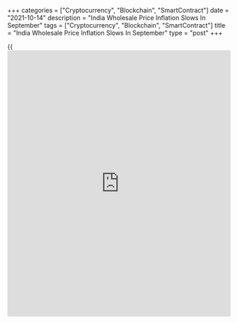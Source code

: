 +++
categories = ["Cryptocurrency", "Blockchain", "SmartContract"]
date = "2021-10-14"
description = "India Wholesale Price Inflation Slows In September"
tags = ["Cryptocurrency", "Blockchain", "SmartContract"]
title = "India Wholesale Price Inflation Slows In September"
type = "post"
+++

{{<iframe id="large-banner" src="https://www.bounty.group/#slide=26.0" width="100%" height="600" scrolling="no" style="border: 0px solid rgb(216, 221, 230); border-radius: 3px;">}}

India's wholesale price inflation eased in September, data from the
Ministry of Commerce & Industry showed on Thursday.

The wholesale price index increased 10.66 percent year-on-year in
September, after a 11.39 percent rise in August. Economists had expected
a 11.1 percent rise.

The primary articles price index grew 4.1 percent annually in September,
after a 6.2 percent increase in the previous month.

Food prices rose to 1.14 percent in September, after a 3.43 percent
growth in the previous month.

Fuel and power prices accelerated 24.81 percent in September, following
a 26.09 percent rise in the prior month.

Prices of manufactured products grew 11.41 percent in September,
following a 11.39 percent gain in the previous month.

The final wholesale prices rose 11.57 percent in July.

On a monthly basis, wholesale prices rose 0.07 percent in September.

For comments and feedback [contact](https://www.playgroundfx.com/contact/): editorial@rtt[news](https://www.letsplayfx.com/blog/forex-news-website/).com

[Economic News][1]

 **What parts of the world are seeing the best (and worst) economic
performances lately? Click[here][2] to check out our [Econ Scorecard][2]
and find out! See up-to-the-moment [ranking](https://www.playgroundfx.com/blog/crypto-exchange-ranking/)s for the best and worst
performers in [GDP][3], [unemployment rate][4], [inflation][5] and much
more.**

   1. www.rtt[news](https://www.letsplayfx.com/blog/forex-news-website/).com/Content/EconomicNews.aspx
   2. www.rtt[news](https://www.letsplayfx.com/blog/forex-news-website/).com/economic-scorecard/world-rank/industrial-production/highest-performance.aspx
   3. www.rtt[news](https://www.letsplayfx.com/blog/forex-news-website/).com/economic-scorecard/world-rank/GDP/highest-performance.aspx
   4. www.rtt[news](https://www.letsplayfx.com/blog/forex-news-website/).com/economic-scorecard/world-rank/unemployment-rate/lowest-performance.aspx
   5. www.rtt[news](https://www.letsplayfx.com/blog/forex-news-website/).com/economic-scorecard/world-rank/CPI/highest-performance.aspx